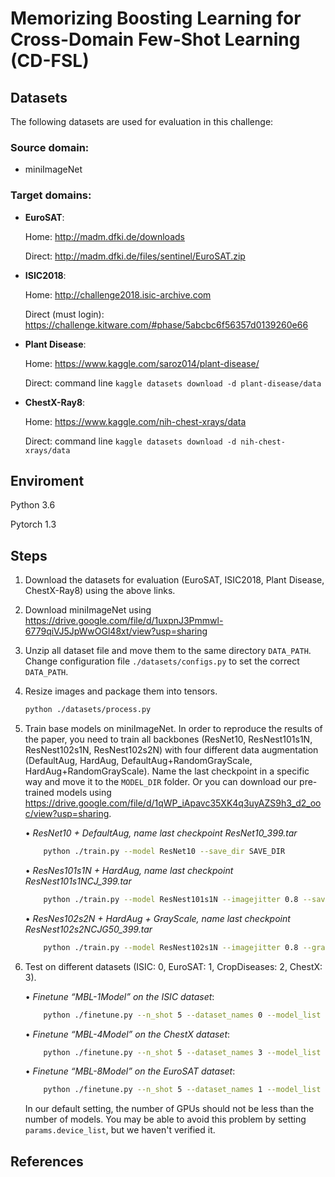# Memorizing Boosting Learning for Cross-Domain Few-Shot Learning (CD-FSL)

## Datasets
The following datasets are used for evaluation in this challenge:

### Source domain: 

* miniImageNet 

### Target domains: 

* **EuroSAT**:

    Home: http://madm.dfki.de/downloads

    Direct: http://madm.dfki.de/files/sentinel/EuroSAT.zip

* **ISIC2018**:

    Home: http://challenge2018.isic-archive.com

    Direct (must login): https://challenge.kitware.com/#phase/5abcbc6f56357d0139260e66

* **Plant Disease**:

    Home: https://www.kaggle.com/saroz014/plant-disease/

    Direct: command line `kaggle datasets download -d plant-disease/data`

* **ChestX-Ray8**:

    Home: https://www.kaggle.com/nih-chest-xrays/data

    Direct: command line `kaggle datasets download -d nih-chest-xrays/data`

## Enviroment

Python 3.6

Pytorch 1.3


## Steps

1. Download the datasets for evaluation (EuroSAT, ISIC2018, Plant Disease, ChestX-Ray8) using the above links.

2. Download miniImageNet using <https://drive.google.com/file/d/1uxpnJ3Pmmwl-6779qiVJ5JpWwOGl48xt/view?usp=sharing>

3. Unzip all dataset file and move them to the same directory `DATA_PATH`. Change configuration file `./datasets/configs.py` to set the correct `DATA_PATH`.

4. Resize images and package them into tensors.
   ```bash
   python ./datasets/process.py 
   ```
5. Train base models on miniImageNet. In order to reproduce the results of the paper, you need to train all backbones (ResNet10, ResNest101s1N, ResNest102s1N, ResNest102s2N) with four different data augmentation (DefaultAug, HardAug, DefaultAug+RandomGrayScale, HardAug+RandomGrayScale). 
Name the last checkpoint in a specific way and move it to the `MODEL_DIR` folder. Or you can download our pre-trained models using https://drive.google.com/file/d/1qWP_iApavc35XK4q3uyAZS9h3_d2_ooc/view?usp=sharing.

    • *ResNet10 + DefaultAug, name last checkpoint ResNet10_399.tar*

    ```bash
        python ./train.py --model ResNet10 --save_dir SAVE_DIR
    ```

    • *ResNes101s1N + HardAug, name last checkpoint ResNest101s1NCJ_399.tar*

    ```bash
        python ./train.py --model ResNest101s1N --imagejitter 0.8 --save_dir SAVE_DIR
    ```
   
    • *ResNes102s2N + HardAug + GrayScale, name last checkpoint ResNest102s2NCJG50_399.tar*

    ```bash
        python ./train.py --model ResNest102s1N --imagejitter 0.8 --grayscale --save_dir SAVE_DIR
    ```

6. Test on different datasets (ISIC: 0, EuroSAT: 1, CropDiseases: 2, ChestX: 3).

    • *Finetune “MBL-1Model” on the ISIC dataset*: 
 
    ```bash
        python ./finetune.py --n_shot 5 --dataset_names 0 --model_list 0 --model_dir MODEL_DIR
    ```

    • *Finetune “MBL-4Model” on the ChestX dataset*: 
 
    ```bash
        python ./finetune.py --n_shot 5 --dataset_names 3 --model_list 0 1 2 3 --model_dir MODEL_DIR
    ```
   
    • *Finetune “MBL-8Model” on the EuroSAT dataset*: 
 
    ```bash
        python ./finetune.py --n_shot 5 --dataset_names 1 --model_list 0 1 2 3 4 5 6 7 --model_dir MODEL_DIR
    ```
   
   In our default setting, the number of GPUs should not be less than the number of models. You may be able to avoid this problem by setting `params.device_list`, but we haven't verified it.


## References
